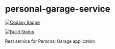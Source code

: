 # personal-garage-service

[![Codacy Badge](https://api.codacy.com/project/badge/Grade/d68ac40de2cb43c6b3c01f9ef08409f2)](https://www.codacy.com/app/sarunas.daubaris/personal-garage-service?utm_source=github.com&amp;utm_medium=referral&amp;utm_content=SarunasDaubaris/personal-garage-service&amp;utm_campaign=Badge_Grade)

[![Build Status](https://travis-ci.org/SarunasDaubaris/personal-garage-service.svg?branch=master)](https://travis-ci.org/SarunasDaubaris/personal-garage-service)

Rest service for Personal Garage application
